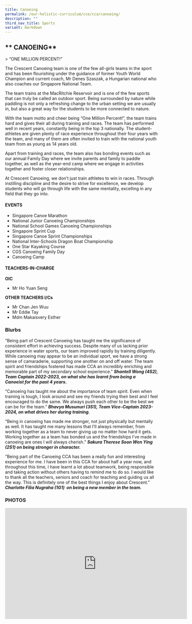 ```yaml
---
title: Canoeing
permalink: /our-holistic-curriculum/cce/cca/canoeing/
description: ""
third_nav_title: Sports
variant: markdown
---
```

## ** CANOEING**
&gt; “ONE MILLION PERCENT!”

The Crescent Canoeing team is one of the few all-girls teams in the sport and has been flourishing under the guidance of former Youth World Champion and current coach, Mr Denes Szaszak, a Hungarian national who also coaches our Singapore National Team.

The team trains at the MacRitchie Reservoir and is one of the few sports that can truly be called an outdoor sport. Being surrounded by nature while paddling is not only a refreshing change to the urban setting we are usually in, but also a great way for the students to be more connected to nature.

With the team motto and cheer being “One Million Percent!”, the team trains hard and gives their all during training and races. The team has performed well in recent years, constantly being in the top 3 nationally. The student-athletes are given plenty of race experience throughout their four years with the team, and many of them are often invited to train with the national youth team from as young as 14 years old.

Apart from training and races, the team also has bonding events such as our annual Family Day where we invite parents and family to paddle together, as well as the year-end camp where we engage in activities together and foster closer relationships.

At Crescent Canoeing, we don’t just train athletes to win in races. Through instilling discipline and the desire to strive for excellence, we develop students who will go through life with the same mentality, excelling in any field that they go into.<br>


#### **EVENTS**
*   Singapore Canoe Marathon
*   National Junior Canoeing Championships
*   National School Games Canoeing Championships
*   Singapore Sprint Cup
*   Singapore Canoe Sprint Championships
*   National Inter-Schools Dragon Boat Championship
*   One Star Kayaking Course
*   CGS Canoeing Family Day
*   Canoeing Camp


#### **TEACHERS-IN-CHARGE**

**OIC**
* Mr Ho Yuan Seng

**OTHER TEACHERS I/Cs**
* Mr Chan Jen Wuu
* Mr Eddie Tay
* Mdm Makaisvery Esther


### **Blurbs**

“Being part of Crescent Canoeing has taught me the significance of consistent effort in achieving success. Despite many of us lacking prior experience in water sports, our team improved rapidly by training diligently. While canoeing may appear to be an individual sport, we have a strong sense of camaraderie, supporting one another on and off water. The team spirit and friendships fostered has made CCA an incredibly enriching and memorable part of my secondary school experience.” ***Shantell Wong&nbsp;(4S2), Team Captain 2022-2023,&nbsp;on what&nbsp;she&nbsp;has&nbsp;learnt from being&nbsp;a Canoeist&nbsp;for the past 4 years.***

“Canoeing has taught me about the importance of team spirit. Even when training is tough, I look around and see my friends trying their best and I feel encouraged to do the same. We always push each other to be the best we can be for the team.” ***Bhavya Musunuri (3S1), Team Vice-Captain 2023-2024, on what drives her during training.***

“Being in canoeing has made me stronger, not just physically but mentally as well. It has taught me many lessons that I’ll always remember, from working together as a team to never giving up no matter how hard it gets. Working together as a team has bonded us and the friendships I’ve made in canoeing are ones I will always cherish.” ***Sakura Therese Soon Wen Ying&nbsp; (2S1)&nbsp;on being stronger in character.***

“Being part of the Canoeing CCA has been a really fun and interesting experience for me. I have been in this CCA for about half a year now, and throughout this time, I have learnt a lot about teamwork, being responsible and taking action without others having to remind me to do so. I would like to thank all the teachers, seniors and coach for teaching and guiding us all the way. This is definitely one of the best things I enjoy about Crescent.” ***Charlotte Filia Nugraha&nbsp;(1G1)&nbsp;&nbsp;on being a new member in the team.***


### **PHOTOS** ###

<iframe allowfullscreen="true" height="366" width="600" frameborder="0" src="https://docs.google.com/presentation/d/e/2PACX-1vQkfuJjxvl8sMD27BaeLsRkIowgBSEev8H3V9W1EVQDH68i4hRaB2nDA188kDQeSQQvbETIj8PUtk_O/embed?start=true&amp;loop=true&amp;delayms=3000"></iframe>